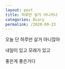 ```yaml
---
layout: post
title: 하루만 살거 아니자나
categories: Diary
permalink: /2020-09-23
---
```


오늘 단 하루만 살거 아니잖아

내일이 있고 모래가 있고

좋은게 좋은거다